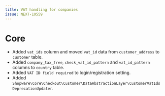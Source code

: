 ```yaml
---
title: VAT handling for companies
issue: NEXT-10559
---
```

# Core
* Added `vat_ids` column and moved `vat_id` data from `customer_address` to `customer` table.
* Added `company_tax_free`, `check_vat_id_pattern` and `vat_id_pattern` columns to `country` table.
* Added `VAT ID field required` to login/registration setting.
* Added `Shopware\Core\Checkout\Customer\DataAbstractionLayer\CustomerVatIdsDeprecationUpdater`.
